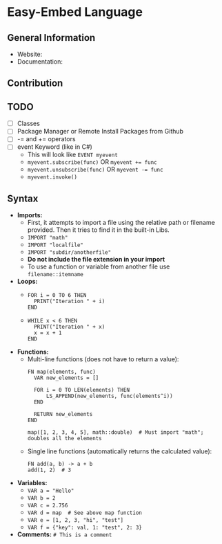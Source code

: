 # Easy-Embed Language
## General Information
- Website:
- Documentation:
## Contribution

## TODO
- [ ] Classes
- [ ] Package Manager or Remote Install Packages from Github
- [ ] -= and += operators
- [ ] event Keyword (like in C#)
  - This will look like ```EVENT myevent```
  - ```myevent.subscribe(func)``` OR ```myevent += func```
  - ```myevent.unsubscribe(func)``` OR ```myevent -= func```
  - ```myevent.invoke()```

## Syntax
- **Imports:**
  - First, it attempts to import a file using the relative path or filename provided. Then it tries to find it in the built-in Libs.
  - ```IMPORT "math"```
  - ```IMPORT "localfile"```
  - ```IMPORT "subdir/anotherfile"```
  - **Do not include the file extension in your import**
  - To use a function or variable from another file use ```filename::itemname```
- **Loops:**
  - ```
    FOR i = 0 TO 6 THEN
      PRINT("Iteration " + i)
    END
    ```
  - ```
    WHILE x < 6 THEN
      PRINT("Iteration " + x)
      x = x + 1
    END
    ```
- **Functions:**
  - Multi-line functions (does not have to return a value):
    ```
    FN map(elements, func)
      VAR new_elements = []
  
      FOR i = 0 TO LEN(elements) THEN
          LS_APPEND(new_elements, func(elements^i))
      END
  
      RETURN new_elements
    END

    map([1, 2, 3, 4, 5], math::double)  # Must import "math"; doubles all the elements
    ```
  - Single line functions (automatically returns the calculated value):
     ```
    FN add(a, b) -> a + b
    add(1, 2)  # 3
    ```
- **Variables:**
  - ```VAR a = "Hello"```
  - ```VAR b = 2```
  - ```VAR c = 2.756```
  - ```VAR d = map  # See above map function```
  - ```VAR e = [1, 2, 3, "hi", "test"]```
  - ```VAR f = {"key": val, 1: "test", 2: 3}```
- **Comments:** ```# This is a comment```
